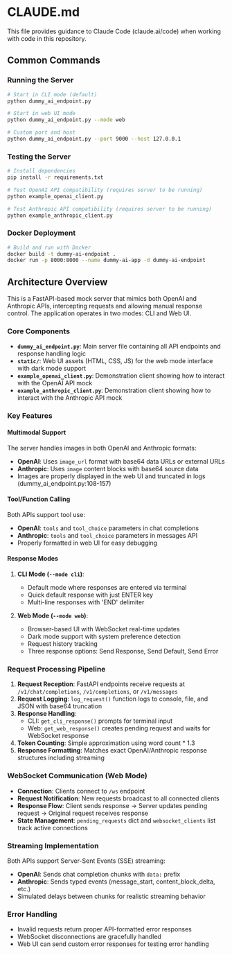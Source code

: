 # CLAUDE.md

This file provides guidance to Claude Code (claude.ai/code) when working with code in this repository.

## Common Commands

### Running the Server
```bash
# Start in CLI mode (default)
python dummy_ai_endpoint.py

# Start in web UI mode
python dummy_ai_endpoint.py --mode web

# Custom port and host
python dummy_ai_endpoint.py --port 9000 --host 127.0.0.1
```

### Testing the Server
```bash
# Install dependencies
pip install -r requirements.txt

# Test OpenAI API compatibility (requires server to be running)
python example_openai_client.py

# Test Anthropic API compatibility (requires server to be running)
python example_anthropic_client.py
```

### Docker Deployment
```bash
# Build and run with Docker
docker build -t dummy-ai-endpoint .
docker run -p 8000:8000 --name dummy-ai-app -d dummy-ai-endpoint
```

## Architecture Overview

This is a FastAPI-based mock server that mimics both OpenAI and Anthropic APIs, intercepting requests and allowing manual response control. The application operates in two modes: CLI and Web UI.

### Core Components

- **`dummy_ai_endpoint.py`**: Main server file containing all API endpoints and response handling logic
- **`static/`**: Web UI assets (HTML, CSS, JS) for the web mode interface with dark mode support
- **`example_openai_client.py`**: Demonstration client showing how to interact with the OpenAI API mock
- **`example_anthropic_client.py`**: Demonstration client showing how to interact with the Anthropic API mock

### Key Features

#### Multimodal Support
The server handles images in both OpenAI and Anthropic formats:
- **OpenAI**: Uses `image_url` format with base64 data URLs or external URLs
- **Anthropic**: Uses `image` content blocks with base64 source data
- Images are properly displayed in the web UI and truncated in logs (dummy_ai_endpoint.py:108-157)

#### Tool/Function Calling
Both APIs support tool use:
- **OpenAI**: `tools` and `tool_choice` parameters in chat completions
- **Anthropic**: `tools` and `tool_choice` parameters in messages API
- Properly formatted in web UI for easy debugging

#### Response Modes

1. **CLI Mode (`--mode cli`)**: 
   - Default mode where responses are entered via terminal
   - Quick default response with just ENTER key
   - Multi-line responses with 'END' delimiter

2. **Web Mode (`--mode web`)**: 
   - Browser-based UI with WebSocket real-time updates
   - Dark mode support with system preference detection
   - Request history tracking
   - Three response options: Send Response, Send Default, Send Error

### Request Processing Pipeline

1. **Request Reception**: FastAPI endpoints receive requests at `/v1/chat/completions`, `/v1/completions`, or `/v1/messages`
2. **Request Logging**: `log_request()` function logs to console, file, and JSON with base64 truncation
3. **Response Handling**: 
   - CLI: `get_cli_response()` prompts for terminal input
   - Web: `get_web_response()` creates pending request and waits for WebSocket response
4. **Token Counting**: Simple approximation using word count * 1.3
5. **Response Formatting**: Matches exact OpenAI/Anthropic response structures including streaming

### WebSocket Communication (Web Mode)

- **Connection**: Clients connect to `/ws` endpoint
- **Request Notification**: New requests broadcast to all connected clients
- **Response Flow**: Client sends response → Server updates pending request → Original request receives response
- **State Management**: `pending_requests` dict and `websocket_clients` list track active connections

### Streaming Implementation

Both APIs support Server-Sent Events (SSE) streaming:
- **OpenAI**: Sends chat completion chunks with `data:` prefix
- **Anthropic**: Sends typed events (message_start, content_block_delta, etc.)
- Simulated delays between chunks for realistic streaming behavior

### Error Handling

- Invalid requests return proper API-formatted error responses
- WebSocket disconnections are gracefully handled
- Web UI can send custom error responses for testing error handling